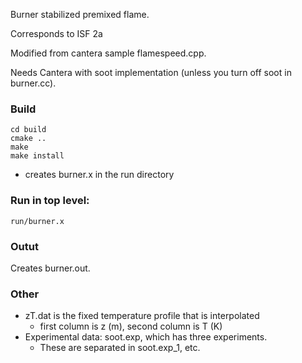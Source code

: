 Burner stabilized premixed flame.

Corresponds to ISF 2a

Modified from cantera sample flamespeed.cpp. 

Needs Cantera with soot implementation (unless you turn off soot in burner.cc).

### Build
```
cd build
cmake ..
make
make install
```
* creates burner.x in the run directory


### Run in top level:
```
run/burner.x
```

### Outut
Creates burner.out.

### Other
* zT.dat is the fixed temperature profile that is interpolated
    * first column is z (m), second column is T (K)
* Experimental data: soot.exp, which has three experiments. 
    * These are separated in soot.exp_1, etc.




